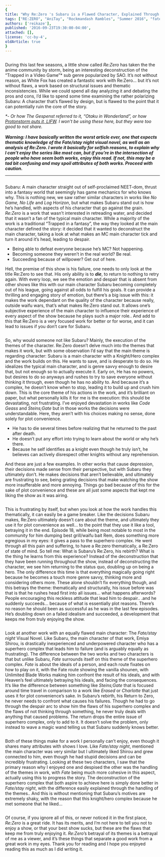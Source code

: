 ```yaml
---
{
title: "Why Re:Zero 's Subaru is a Flawed Character, Explained Through The Hero Complex & Fate/stay night",
tags: ["RE:ZERO", "AniTay", "Rockmandash Rambles", "Summer 2016", "fate/stay night"],
authors: ['reikaze'],
published: '2016-09-23T19:30:00-04:00',
attached: [],
license: 'cc-by-4',
oldArticle: true
}
---
```


<div><img alt src="./n5iokyizuhvcf2asmiqr.jpg"/><p class="sc-77igqf-0 bOfvBY">During this last few seasons, a little show called <em>Re:Zero</em> has taken the
  the anime community by storm, being an interesting deconstruction of the “Trapped in a Video Game”* sub genre
  popularized by SAO. It’s not without reason, as White Fox has created a fantastic work with Re:Zero... but it’s not
  without flaws, a work based on structural issues and thematic inconsistencies. While we could spend all day analyzing
  it and debating the pros and cons, I’d like to spend some time examining the rather polarizing Subaru: A character
  that’s flawed by design, but is flawed to the point that it can potentially ruin the core of the story.</p>
<div class="bxm4mm-2 hKBnez js_video-sticky__top-limit"></div>
<div class="bxm4mm-4 fQqUFt">

<div class="bxm4mm-1 gKeXmA js_video-sticky-trigger"></div>
<div class="bxm4mm-0 jRTmst instream-native-video instream-permalink js_video-sticky-target instream-native-video--mobile"></div>
</div>
<div class="bxm4mm-3 eCMXYG js_video-sticky__bottom-limit"></div><p class="sc-77igqf-0 bOfvBY"><em>*- Or how The
  Gespenst referred to it, “Otaku in Wonderland”, or how </em><span><a class="sc-1out364-0 hMndXN sc-145m8ut-0 gIacKn js_link" data-ga='[["Embedded Url","External link","http://anitay.kinja.com/re-zero-and-the-deconstruction-of-the-standard-lost-in-1785144774",{"metric25":1}]]' href="http://anitay.kinja.com/re-zero-and-the-deconstruction-of-the-standard-lost-in-1785144774" rel="noopener noreferrer" target="_blank"><em>Protonstorm puts it, LIFW</em></a></span><em>. I won’t be using these here, but they
  were too good to not share. </em><br/><br/><em><strong>Warning: I have basically written the worst article ever, one
  that expects thematic knowledge of the Fate/stay night visual novel, as well as an analysis of Re:Zero. I wrote it
  basically for selfish reasons, to explain why I can’t enjoy the series like most can, but if you’re in the
  intersection of people who have seem both works, enjoy this read. If not, this may be a tad bit confusing and may
  spoil attributes of both works. Proceed with caution.</strong></em></p>
<hr class="gcp5ez-0 hKlTiw"/>
<img alt src="./ohs7wkrwp80x0g4nllhd.jpg"/>
<p class="sc-77igqf-0 bOfvBY">Subaru: A main character straight out of self-proclaimed NEET-dom, thrust into a
  fantasy world that seemingly has game mechanics for who knows why. This is nothing new, we saw rather similar
  characters in works like <em>No Game, No Life</em> and <em>Log Horizon</em>, but what makes Subaru stand out is how
  he’s handled, with aspects of his character that go against the grain. <em>Re:Zero</em> is a work that wasn’t
  interested in retreading water, and decided that it wasn’t a fan of the typical main character. While a majority of
  the work is a traditional “Trapped in a fantasy”, the way they looked at the main character defined the story: it
  decided that it wanted to deconstruct the main character, taking a look at what makes an MC main character tick and
  turn it around it’s head, leading to despair.</p>
<ul class="sc-1lmbno3-0 dpuHif" data-style="Bullet" data-type="List">
<li>Being able to defeat everyone because he’s MC? Not happening.</li>
<li>Becoming someone they weren’t in the real world? Be real.</li>
<li>Succeeding because of willpower? Get out of here.</li>
</ul><p class="sc-77igqf-0 bOfvBY"> Hell, the premise of this show is his failure, one needs to only look at the title
  Re:Zero to see that. His only ability is to <em><strong>die</strong></em>, to return to nothing to retry again. With
  every loop, we see the emotion and despair that is absent from other shows like this with our main character Subaru
  becoming completely out of his league, going against all odds to fulfill his goals. It can provide a thrilling and
  engaging story of emotion, but there’s a big issue with this: it makes the work dependant on the quality of the
  character because really, outside waifu wars, that’s what makes Re:Zero stand out. It allows one’s subjective
  experience of the main character to influence their experience of every aspect of the show because he plays such a
  major role.. And add to this that Re:Zero is a very focused work for better or for worse, and it can lead to issues if
  you don’t care for Subaru. </p>

<img alt src="./c2dmod5jv3sgtaxezxft.jpg"/><p class="sc-77igqf-0 bOfvBY">So, why would someone not like Subaru? Mainly, the execution of the themes of the
  character. Re:Zero doesn’t delve much into the themes that makes it work, but with some observation I’d say that the
  main theme is regarding character: Subaru is a main character with a Knight/Hero complex and the work builds on this.
  He wants to save, and is desperate to do so. He idealizes the typical main character, and is genre savvy enough to
  desire that, but not enough so to actually execute it. Early on, He has no powers, but desires to do so anyways and
  rushes to try to save everyone without thinking it through, even though he has no ability to. And because it’s a
  complex, he doesn’t know when to stop, leading it to build up and crush him down. This is the core theme of his
  actions in the work, and it’s brilliant on paper, but what personally kills it for me is the execution: this should be
  devastating, not frustrating. I’ve enjoyed devastation in works like <em>Code Geass </em>and <em>Steins;Gate</em> but
  in those works the decisions were understandable. Here, they aren’t with his choices making no sense, done solely for
  plot convenience.</p>

<ul class="sc-1lmbno3-0 dpuHif" data-style="Bullet" data-type="List">
<li>He has to die several times before realizing that he returned to the past after death.</li>
<li>He doesn’t put any effort into trying to learn about the world or why he’s there.</li>
<li>Because he self identifies as a knight even though he truly isn’t, he believes can actively disrespect other
    knights without any reprehension.
  </li>
</ul>
<p class="sc-77igqf-0 bOfvBY">And these are just a few examples. In other works that cause depression, their
  decisions made sense from their perspective, but with Subaru they ultimately don’t. He makes decisions that aren’t
  believable, and ultimately are frustrating to see, being grating decisions that make watching the show more
  insufferable and more annoying. Things go bad because of this for the sake of plot convenience and these are all just
  some aspects that kept me liking the show as it was airing.<br/></p>
<img alt src="./s02yp3eti6rei4wtceyn.jpg"/>
<p class="sc-77igqf-0 bOfvBY">This is frustrating by itself, but when you look at how the work handles this
  thematically, it can easily be a game breaker. Like the decisions Subaru makes, Re:Zero ultimately doesn’t care about
  the theme, and ultimately they use it for plot convenience as well… to the point that they use it like a tool,
  betraying it in the end. Episode 18, while being most notable to most in the community for him dumping best
  grill/waifu bait Rem, does something more egregious in my eyes: it gives a pass to the superhero complex. He went
  through all this pain and suffering, to have a Re:zero thematically, a Re:Zero of state of mind. So tell me: What is
  Subaru’s Re:Zero, his rebirth? What is the thing he learns from this experience? Instead of the deconstruction that
  they have been running throughout the show, instead of deconstructing the character, we see him returning to the
  status quo, doubling up on being a hero. The only difference this time is that everything magically going right
  because he becomes a touch more genre savvy, thinking more and considering others more. These alone shouldn’t fix
  everything though, and this betrays the theme: thematically and structurally, his issue before was that is that he
  rushes head first into all issues… what happens afterwords? People encouraging this reckless attitude that lead him to
  despair.. .and he suddenly succeeds… because of what is essentially plot reasons. There’s no reason he should been as
  successful as he was in the last few episodes. He’s doubling down on a failed idealism and succeeded, a development
  that keeps me from truly enjoying the show.<br/></p>
<img alt src="./zfewnxsk4lpgbzjzoztf.jpg"/>
<p class="sc-77igqf-0 bOfvBY">Look at another work with an equally flawed main character: The <em>Fate/stay
  night </em> Visual Novel. Like Subaru, the main character of that work, Emiya Shirou, is drastically inexperienced and
  underpowered character who has a superhero complex that leads him to failure (and is arguably equally as frustrating).
  The difference between the two works and two characters is that but unlike Subaru, <em>Fate</em> surrounds itself on
  this theme of the superhero complex. <em>Fate </em>is about the ideals of a person, and each route fixates on how to
  play on it, with the Fate route showing the vanilla shounen, with Unlimited Blade Works making him confront the result
  of his ideals, and with Heaven’s feel ultimately betraying his ideals, and facing the consequences. It’s like the
  difference between something like <em>Steins;Gate</em> that is focused around time travel in comparison to a work like
  <em>Erased </em>or <em>Charlotte </em>that just uses it for plot convenience’s sake. In Subaru’s rebirth, his Return
  to Zero, he never needs to confront what causes his failures. Though he had to go through the despair arc to show him
  the flaws of his superhero complex and the flaws of not thinking through something, he never truly deals with anything
  that caused problems. The return drops the entire issue of superhero complex, only to add to it. It doesn’t solve the
  problem, only instead to wave a magic wand telling us that Subaru suddenly knows better.<br/></p>
<img alt src="./iu2mdirzis4mecel7vfn.jpg"/>
<p class="sc-77igqf-0 bOfvBY">Both of these things make for a work I personally can’t enjoy, even though it shares
  many attributes with shows I love. Like <em>Fate/stay night</em>, mentioned the main character was very similar but I
  ultimately liked Shirou and grew connected to him, even though he had stupid decisions and can be incredibly
  frustrating. Looking at these two characters, I saw that the primary reason why I enjoyed one and despised the other
  was the handling of the themes in work, with<em> Fate</em> being much more cohesive in this aspect, actually using
  this to progress the story. The deconstruction of the superhero complex that both aspire to achieve here is simply
  done better in <em>Fate/stay night</em>, with the difference easily explained through the handling of the themes.. And
  this is without mentioning that Subaru’s motives are extremely shaky, with the reason that this knight/hero complex
  because he met someone that he liked...<br/></p>
<img alt src="./di5aqpzmshcycxkh2q9w.png"/>
<p class="sc-77igqf-0 bOfvBY">Of course, if you ignore all of this, or never noticed it in the first place, <em>Re:Zero </em>is
  a great ride. It has its merits, and I’m not here to tell you not to enjoy a show, or that your best show sucks, but
  these are the flaws that keep me from truly enjoying it. <em>Re:Zero</em>’s betrayal of its themes is a betrayal of me
  as a viewer, and it’s these things that separate a good work from a great work in my eyes. Thank you for reading and I
  hope you enjoyed reading this as much as I did writing it. <br/></p>
</div>